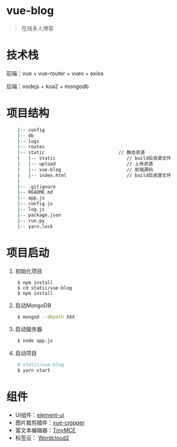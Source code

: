 # vue-blog

>在线多人博客

# 技术栈 

前端：vue + vue-router + vuex + axios

后端：nodejs + koa2 + mongodb

# 项目结构
```bash
    |-- config      
    |-- db          
    |-- logs
    |-- routes           
    |-- static                           // 静态资源
    |   |-- static                          // build后资源文件
    |   |-- upload                          // 上传资源
    |   |-- vue-blog                        // 前端源码
    |   |-- index.html                      // build后资源文件
    |   
    |-- .gitignore                       
    |-- README.md
    |-- app.js
    |-- config.js  
    |-- log.js                   
    |-- package.json                     
    |-- run.py
    |-- yarn.lock                        
```

# 项目启动

1. 初始化项目

```
    $ npm install
    $ cd static/vue-blog
    $ npm install
```
 
2. 启动MongoDB
```bash
    $ mongod --dbpath XXX
```
3. 启动服务器
```bash
    $ node app.js
```
4. 启动项目
```bash
    # static/vue-blog
    $ yarn start
```

# 组件

+ UI组件：<a href="http://element.eleme.io/#/zh-CN" target="_blank">element-ui</a>
+ 图片裁剪插件：<a href="https://github.com/xyxiao001/vue-cropper" target="_blank">vue-cropper</a>
+ 富文本编辑器：<a href="https://www.tiny.cloud/" target="_blank">TinyMCE</a>
+ 标签云： <a href="https://cran.r-project.org/web/packages/wordcloud2/vignettes/wordcloud.html" target="_blank">Wordcloud2</a>
